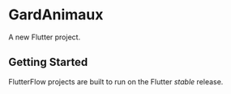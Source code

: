 # GardAnimaux

A new Flutter project.

## Getting Started

FlutterFlow projects are built to run on the Flutter _stable_ release.
